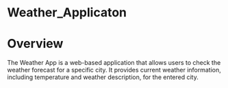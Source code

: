 # Weather_Applicaton
# Overview
The Weather App is a web-based application that allows users to check the weather forecast for a specific city. It provides current weather information, including temperature and weather description, for the entered city.
